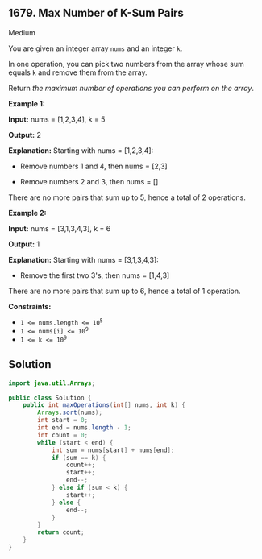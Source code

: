 ## 1679\. Max Number of K-Sum Pairs

Medium

You are given an integer array `nums` and an integer `k`.

In one operation, you can pick two numbers from the array whose sum equals `k` and remove them from the array.

Return _the maximum number of operations you can perform on the array_.

**Example 1:**

**Input:** nums = [1,2,3,4], k = 5

**Output:** 2

**Explanation:** Starting with nums = [1,2,3,4]:

- Remove numbers 1 and 4, then nums = [2,3]

- Remove numbers 2 and 3, then nums = []

There are no more pairs that sum up to 5, hence a total of 2 operations.

**Example 2:**

**Input:** nums = [3,1,3,4,3], k = 6

**Output:** 1

**Explanation:** Starting with nums = [3,1,3,4,3]:

- Remove the first two 3's, then nums = [1,4,3]

There are no more pairs that sum up to 6, hence a total of 1 operation.

**Constraints:**

*   <code>1 <= nums.length <= 10<sup>5</sup></code>
*   <code>1 <= nums[i] <= 10<sup>9</sup></code>
*   <code>1 <= k <= 10<sup>9</sup></code>

## Solution

```java
import java.util.Arrays;

public class Solution {
    public int maxOperations(int[] nums, int k) {
        Arrays.sort(nums);
        int start = 0;
        int end = nums.length - 1;
        int count = 0;
        while (start < end) {
            int sum = nums[start] + nums[end];
            if (sum == k) {
                count++;
                start++;
                end--;
            } else if (sum < k) {
                start++;
            } else {
                end--;
            }
        }
        return count;
    }
}
```